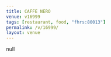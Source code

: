 ```yaml
---
title: CAFFE NERO
venue: v16999
tags: [restaurant, food, "fhrs:80013"]
permalink: /v/16999/
layout: venue
---
```

null